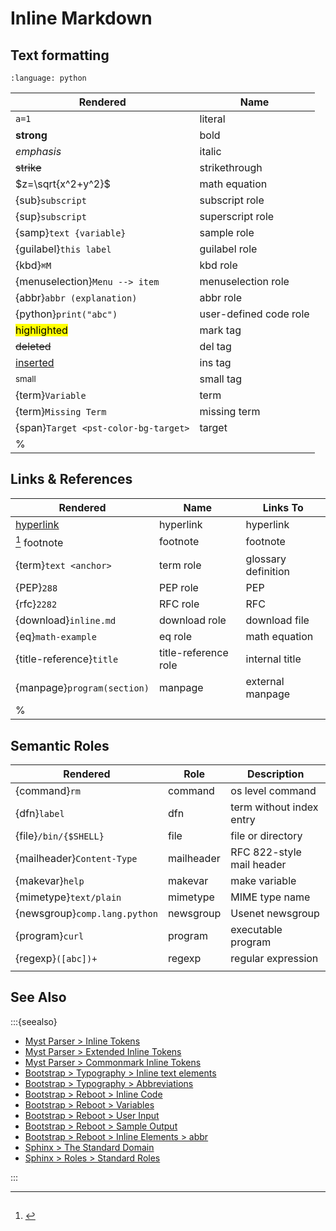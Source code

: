 Inline Markdown
===============

Text formatting
---------------

```{role} python(code)
:language: python
```

| Rendered                             | Name                   |
|--------------------------------------|------------------------|
| `a=1`                                | literal                |
| **strong**                           | bold                   |
| *emphasis*                           | italic                 |
| ~~strike~~                           | strikethrough          |
| $z=\sqrt{x^2+y^2}$                   | math equation          |
| {sub}`subscript`                     | subscript role         |
| {sup}`subscript`                     | superscript role       |
| {samp}`text {variable}`              | sample role            |
| {guilabel}`this label`               | guilabel role          |
| {kbd}`⌘M`                            | kbd role               |
| {menuselection}`Menu --> item`       | menuselection role     |
| {abbr}`abbr (explanation)`           | abbr role              |
| {python}`print("abc")`               | user-defined code role |
| <mark>highlighted</mark>             | mark tag               |
| <del>deleted</del>                   | del tag                |
| <ins>inserted</ins>                  | ins tag                |
| <small>small</small>                 | small tag              |
| {term}`Variable`                     | term                   |
| {term}`Missing Term`                 | missing term           |
| {span}`Target <pst-color-bg-target>` | target                 |
% |                                      |                        |


Links & References
------------------

| Rendered                    | Name                 | Links To            |
|-----------------------------|----------------------|---------------------|
| [hyperlink](#)              | hyperlink            | hyperlink           |
| [^f] footnote               | footnote             | footnote            |
| {term}`text <anchor>`       | term role            | glossary definition |
| {PEP}`288`                  | PEP role             | PEP                 |
| {rfc}`2282`                 | RFC role             | RFC                 |
| {download}`inline.md`       | download role        | download file       |
| {eq}`math-example`          | eq  role             | math equation       |
| {title-reference}`title`    | title-reference role | internal title      |
| {manpage}`program(section)` | manpage              | external manpage    |
% |                             |                      |                     |

[^f]: #

Semantic Roles
--------------

| Rendered                      | Role       | Description                         |
|-------------------------------|------------|-------------------------------------|
| {command}`rm`                 | command    | os level command                    |
| {dfn}`label`                  | dfn        | term without index entry            |
| {file}`/bin/{$SHELL}`         | file       | file or directory                   |
| {mailheader}`Content-Type`    | mailheader | RFC 822-style mail header           |
| {makevar}`help`               | makevar    | make variable                       |
| {mimetype}`text/plain`        | mimetype   | MIME type name                      |
| {newsgroup}`comp.lang.python` | newsgroup  | Usenet newsgroup                    |
| {program}`curl`               | program    | executable program                  |
| {regexp}`([abc])+`            | regexp     | regular expression                  |
|                               |            |                                     |

See Also
--------

:::{seealso}

* [Myst Parser > Inline Tokens](https://myst-parser.readthedocs.io/en/latest/syntax/reference.html#span-inline-tokens)
* [Myst Parser > Extended Inline Tokens](https://myst-parser.readthedocs.io/en/latest/syntax/reference.html#extended-span-tokens)
* [Myst Parser > Commonmark Inline Tokens](https://myst-parser.readthedocs.io/en/latest/syntax/reference.html#commonmark-inline-tokens)
* [Bootstrap > Typography > Inline text elements](https://getbootstrap.com/docs/5.0/content/typography/#lead)
* [Bootstrap > Typography > Abbreviations](https://getbootstrap.com/docs/5.0/content/typography/#abbreviations)
* [Bootstrap > Reboot > Inline Code](https://getbootstrap.com/docs/5.0/content/reboot/#inline-code)
* [Bootstrap > Reboot > Variables](https://getbootstrap.com/docs/5.0/content/reboot/#variables)
* [Bootstrap > Reboot > User Input](https://getbootstrap.com/docs/5.0/content/reboot/#user-input)
* [Bootstrap > Reboot > Sample Output](https://getbootstrap.com/docs/5.0/content/reboot/#sample-output)
* [Bootstrap > Reboot > Inline Elements > abbr](https://getbootstrap.com/docs/5.0/content/reboot/#inline-elements)
* [Sphinx > The Standard Domain](https://www.sphinx-doc.org/en/master/usage/restructuredtext/domains.html#the-standard-domain)
* [Sphinx > Roles > Standard Roles](https://docutils.sourceforge.io/docs/ref/rst/roles.html#standard-roles)

:::
